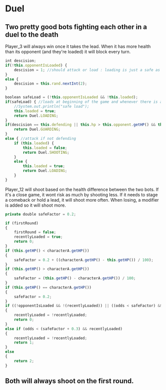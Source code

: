 # Duel
Two pretty good bots fighting each other in a duel to the death
---
Player_3 will always win once it takes the lead. When it has more health than its opponent (and they're loaded) it will block every turn.
```javascript
int descision;
if(!this.opponentIsLoaded) {
	descision = 1; //should attack or load : loading is just a safe as gaurding
}
else {
	descision = this.rand.nextInt(2);
}

boolean safeLoad = (!this.opponentIsLoaded && !this.loaded);
if(safeLoad) { //loads at beginning of the game and whenever there is a safe opportunity to load maybe add some randomness if the other bot adapts
	//System.out.println("safe load");
	this.loaded = true;
	return Duel.LOADING;
}
if(descision == this.defending || this.hp > this.opponent.getHP() && this.opponentIsLoaded) {
	return Duel.GUARDING;
}
else { //attack if not defending
	if (this.loaded) {
		this.loaded = false;
		return Duel.SHOOTING;
	}
	else {
		this.loaded = true;
		return Duel.LOADING;
	}
}
```
Player_12 will shoot based on the health difference between the two bots. If it's a close game, it wont risk as much by shooting less.
If it needs to stage a comeback or hold a lead, it will shoot more often. When losing, a modifier is added so it will shoot more.

```javascript
private double safeFactor = 0.2;
```
```javascript
if (firstRound)
{
	firstRound = false;
	recentlyLoaded = true;
	return 0;
}
if (this.getHP() < characterA.getHP())
{
	safeFactor = 0.2 + ((characterA.getHP() - this.getHP()) / 100);
}
if (this.getHP() > characterA.getHP())
{
	safeFactor = (this.getHP() - characterA.getHP()) / 100;
}
if (this.getHP() == characterA.getHP())
{
	safeFactor = 0.2;
}
if ((!opponentIsLoaded && !(recentlyLoaded)) || ((odds < safeFactor) && !(recentlyLoaded)))
{
	recentlyLoaded = !recentlyLoaded;
	return 0;
}
else if (odds < (safeFactor + 0.3) && recentlyLoaded)
{
	recentlyLoaded = !recentlyLoaded;
	return 1;
}
else
{
	return 2;
}
```

Both will always shoot on the first round.
---
